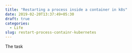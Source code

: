 ```yaml
---
title: "Restarting a process inside a container in k8s"
date: 2019-02-20T13:37:49+05:30
draft: true
categories:
  - Life
slug: restart-process-containr-kubernetes
---
```


The task
